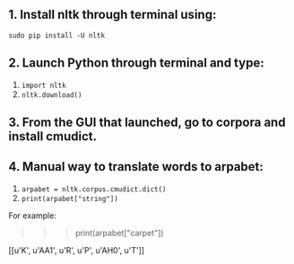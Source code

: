 
## 1. Install nltk through terminal using:
`sudo pip install -U nltk`

## 2. Launch Python through terminal and type:
1. `import nltk` 
2. `nltk.download()` 

## 3. From the GUI that launched, go to corpora and install cmudict. 

## 4. Manual way to translate words to arpabet:
1. `arpabet = nltk.corpus.cmudict.dict()`
2. `print(arpabet["string"])`

For example:
>>> print(arpabet["carpet"])

[[u'K', u'AA1', u'R', u'P', u'AH0', u'T']]
